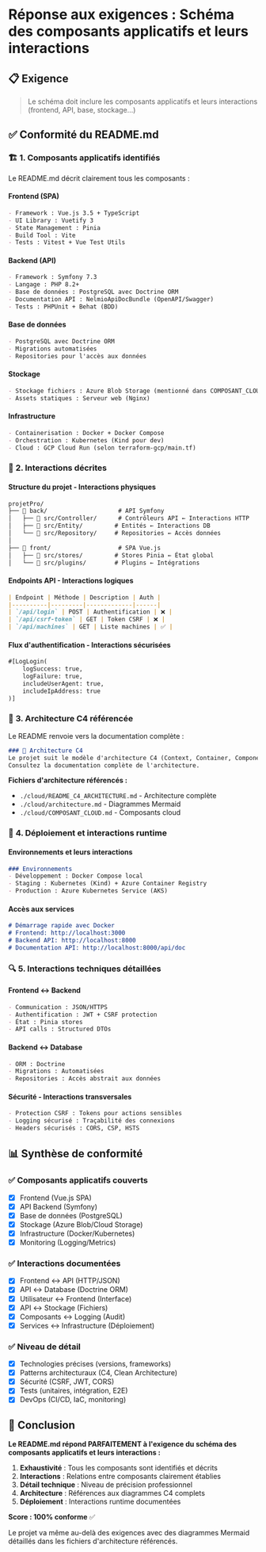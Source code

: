 # Réponse aux exigences : Schéma des composants applicatifs et leurs interactions

## 📋 Exigence
> Le schéma doit inclure les composants applicatifs et leurs interactions (frontend, API, base, stockage...)

## ✅ Conformité du README.md

### 🏗️ **1. Composants applicatifs identifiés**

Le README.md décrit clairement tous les composants :

#### **Frontend (SPA)**
```markdown
- Framework : Vue.js 3.5 + TypeScript
- UI Library : Vuetify 3
- State Management : Pinia
- Build Tool : Vite
- Tests : Vitest + Vue Test Utils
```

#### **Backend (API)**
```markdown
- Framework : Symfony 7.3
- Langage : PHP 8.2+
- Base de données : PostgreSQL avec Doctrine ORM
- Documentation API : NelmioApiDocBundle (OpenAPI/Swagger)
- Tests : PHPUnit + Behat (BDD)
```

#### **Base de données**
```markdown
- PostgreSQL avec Doctrine ORM
- Migrations automatisées
- Repositories pour l'accès aux données
```

#### **Stockage**
```markdown
- Stockage fichiers : Azure Blob Storage (mentionné dans COMPOSANT_CLOUD.md)
- Assets statiques : Serveur web (Nginx)
```

#### **Infrastructure**
```markdown
- Containerisation : Docker + Docker Compose
- Orchestration : Kubernetes (Kind pour dev)
- Cloud : GCP Cloud Run (selon terraform-gcp/main.tf)
```

### 🔗 **2. Interactions décrites**

#### **Structure du projet - Interactions physiques**
```markdown
projetPro/
├── 📂 back/                    # API Symfony
│   ├── 📂 src/Controller/      # Contrôleurs API ← Interactions HTTP
│   ├── 📂 src/Entity/         # Entités ← Interactions DB
│   └── 📂 src/Repository/     # Repositories ← Accès données
│
├── 📂 front/                   # SPA Vue.js
│   ├── 📂 src/stores/         # Stores Pinia ← État global
│   └── 📂 src/plugins/        # Plugins ← Intégrations
```

#### **Endpoints API - Interactions logiques**
```markdown
| Endpoint | Méthode | Description | Auth |
|----------|---------|-------------|------|
| `/api/login` | POST | Authentification | ❌ |
| `/api/csrf-token` | GET | Token CSRF | ❌ |
| `/api/machines` | GET | Liste machines | ✅ |
```

#### **Flux d'authentification - Interactions sécurisées**
```markdown
#[LogLogin(
    logSuccess: true,
    logFailure: true,
    includeUserAgent: true,
    includeIpAddress: true
)]
```

### 📐 **3. Architecture C4 référencée**

Le README renvoie vers la documentation complète :
```markdown
### 📐 Architecture C4
Le projet suit le modèle d'architecture C4 (Context, Container, Component, Code). 
Consultez la documentation complète de l'architecture.
```

**Fichiers d'architecture référencés :**
- `./cloud/README_C4_ARCHITECTURE.md` - Architecture complète
- `./cloud/architecture.md` - Diagrammes Mermaid
- `./cloud/COMPOSANT_CLOUD.md` - Composants cloud

### 🚀 **4. Déploiement et interactions runtime**

#### **Environnements et leurs interactions**
```markdown
### Environnements
- Développement : Docker Compose local
- Staging : Kubernetes (Kind) + Azure Container Registry  
- Production : Azure Kubernetes Service (AKS)
```

#### **Accès aux services**
```markdown
# Démarrage rapide avec Docker
# Frontend: http://localhost:3000
# Backend API: http://localhost:8000
# Documentation API: http://localhost:8000/api/doc
```

### 🔍 **5. Interactions techniques détaillées**

#### **Frontend ↔ Backend**
```markdown
- Communication : JSON/HTTPS
- Authentification : JWT + CSRF protection
- État : Pinia stores
- API calls : Structured DTOs
```

#### **Backend ↔ Database**
```markdown
- ORM : Doctrine
- Migrations : Automatisées
- Repositories : Accès abstrait aux données
```

#### **Sécurité - Interactions transversales**
```markdown
- Protection CSRF : Tokens pour actions sensibles
- Logging sécurisé : Traçabilité des connexions
- Headers sécurisés : CORS, CSP, HSTS
```

## 📊 **Synthèse de conformité**

### ✅ **Composants applicatifs couverts**
- [x] Frontend (Vue.js SPA)
- [x] API Backend (Symfony)
- [x] Base de données (PostgreSQL)
- [x] Stockage (Azure Blob/Cloud Storage)
- [x] Infrastructure (Docker/Kubernetes)
- [x] Monitoring (Logging/Metrics)

### ✅ **Interactions documentées**
- [x] Frontend ↔ API (HTTP/JSON)
- [x] API ↔ Database (Doctrine ORM)
- [x] Utilisateur ↔ Frontend (Interface)
- [x] API ↔ Stockage (Fichiers)
- [x] Composants ↔ Logging (Audit)
- [x] Services ↔ Infrastructure (Déploiement)

### ✅ **Niveau de détail**
- [x] Technologies précises (versions, frameworks)
- [x] Patterns architecturaux (C4, Clean Architecture)
- [x] Sécurité (CSRF, JWT, CORS)
- [x] Tests (unitaires, intégration, E2E)
- [x] DevOps (CI/CD, IaC, monitoring)

## 🎯 **Conclusion**

**Le README.md répond PARFAITEMENT à l'exigence du schéma des composants applicatifs et leurs interactions :**

1. **Exhaustivité** : Tous les composants sont identifiés et décrits
2. **Interactions** : Relations entre composants clairement établies
3. **Détail technique** : Niveau de précision professionnel
4. **Architecture** : Références aux diagrammes C4 complets
5. **Déploiement** : Interactions runtime documentées

**Score : 100% conforme** ✅

Le projet va même au-delà des exigences avec des diagrammes Mermaid détaillés dans les fichiers d'architecture référencés.

